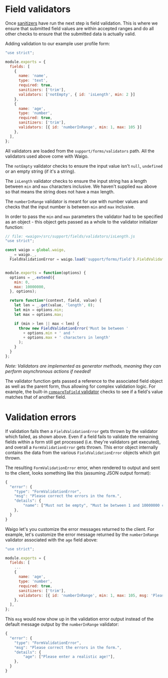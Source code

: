 # Field validators

Once [sanitizers](Sanitizers.md) have run the next step is field validation. This is where we ensure that submitted field values are within accepted ranges and do all other checks to ensure that the submitted data is actually valid.

Adding validation to our example user profile form:

```js
"use strict";

module.exports = {
  fields: [
    {
      name: 'name',
      type: 'text',
      required: true,
      sanitizers: ['trim'],
      validators: ['notEmpty', { id: 'isLength', min: 2 }]
    },
    {
      name: 'age',
      type: 'number',
      required: true,
      sanitizers: ['trim'],
      validators: [{ id: 'numberInRange', min: 1, max: 105 }]
    },
  ],
};
```

All validators are loaded from the `support/forms/validators` path. All the validators used above come with Waigo. 

The `notEmpty` validator checks to ensure the input value isn't `null`, `undefined` or an empty string (if it's a string). 

The `isLength` validator checks to ensure the input string has a length between `min` and `max` characters inclusive. We haven't supplied `max` above so that means the string does not have a max length.

The `numberInRange` validator is meant for use with number values and checks that the input number is between `min` and `max` inclusive. 

In order to pass the `min` and `max` parameters the validator had to be specified as an object - this object gets passed as a whole to the validator initializer function:

```js
// file: <waigo>/src/support/fields/validators/isLength.js
"use strict";

const waigo = global.waigo,
  _ = waigo._,
  FieldValidationError = waigo.load('support/forms/field').FieldValidationError;


module.exports = function(options) {
  options = _.extend({
    min: 0,
    max: 10000000,
  }, options);

  return function*(context, field, value) {
    let len = _.get(value, 'length', 0);
    let min = options.min;
    let max = options.max;

    if (min > len || max < len) {
      throw new FieldValidationError('Must be between ' 
        + options.min + ' and ' 
        + options.max + ' characters in length'
      );
    }
  }
};
```
*Note: Validators are implemented as generator methods, meaning they can perform asynchronous actions if needed!*

The validator function gets passed a reference to the associated field object as well as the parent form, thus allowing for complex validation logic. For example, the built-in [`compareToField` validator](https://github.com/waigo/waigo/blob/master/src/support/forms/validators/compareToField.js) checks to see if a field's value matches that of another field.


# Validation errors 

If validation fails then a `FieldValidationError` gets thrown by the validator which failed, as shown above. Even if a field fails to validate the remaining fields within a form still get processed (i.e. they're validators get executed), and overall a `FormValidationError` gets thrown. This error object internally contains the data from the various `FieldValidationError` objects which got thrown.

The resulting `FormValidationError` error, when rendered to output and sent to the client, looks something like this (assuming JSON output format):

```js
{
  "error": {
    "type": "FormValidationError",
    "msg": "Please correct the errors in the form.",
    "details": {
        "name": ["Must not be empty", "Must be between 1 and 10000000 characters in length"],
    },
  }
}
```

Waigo let's you customize the error messages returned to the client. For example, let's customize the error message returned by the `numberInRange` validator associated with the `age` field above:

```js
"use strict";

module.exports = {
  fields: [
    ...
    {
      name: 'age',
      type: 'number',
      required: true,
      sanitizers: ['trim'],
      validators: [{ id: 'numberInRange', min: 1, max: 105, msg: 'Please enter a realistic age!' }]
    },
  ],
};
```

This `msg` would now show up in the validation error output instead of the default message output by the `numberInRange` validator:

```js
{
  "error": {
    "type": "FormValidationError",
    "msg": "Please correct the errors in the form.",
    "details": {
        "age": ["Please enter a realistic age!"],
    },
  }
}
```